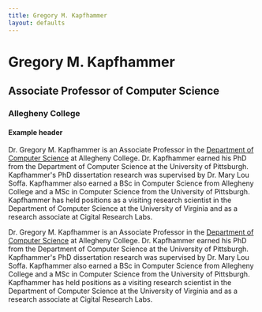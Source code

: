 ```yaml
---
title: Gregory M. Kapfhammer 
layout: defaults
---
```


# Gregory M. Kapfhammer

## Associate Professor of Computer Science

### Allegheny College

#### Example header

Dr. Gregory M. Kapfhammer is an Associate Professor in the [Department of Computer Science](http://www.cs.allegheny.edu)
at Allegheny College. Dr.  Kapfhammer earned his PhD from the Department of Computer Science at the University of
Pittsburgh. Kapfhammer's PhD dissertation research was supervised by Dr. Mary Lou Soffa. Kapfhammer also earned a BSc in
Computer Science from Allegheny College and a MSc in Computer Science from the University of Pittsburgh. Kapfhammer has
held positions as a visiting research scientist in the Department of Computer Science at the University of Virginia and
as a research associate at Cigital Research Labs. 

Dr. Gregory M. Kapfhammer is an Associate Professor in the [Department of Computer Science](http://www.cs.allegheny.edu)
at Allegheny College. Dr.  Kapfhammer earned his PhD from the Department of Computer Science at the University of
Pittsburgh. Kapfhammer's PhD dissertation research was supervised by Dr. Mary Lou Soffa. Kapfhammer also earned a BSc in
Computer Science from Allegheny College and a MSc in Computer Science from the University of Pittsburgh. Kapfhammer has
held positions as a visiting research scientist in the Department of Computer Science at the University of Virginia and
as a research associate at Cigital Research Labs. 

